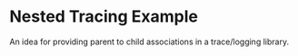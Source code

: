 # Nested Tracing Example

An idea for providing parent to child associations in a trace/logging library.
